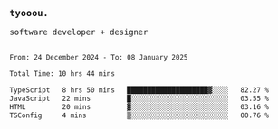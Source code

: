 <samp>
   <h3>tyooou.</h3>
   software developer + designer
   <br/><br/>
  <!--START_SECTION:waka-->

```txt
From: 24 December 2024 - To: 08 January 2025

Total Time: 10 hrs 44 mins

TypeScript   8 hrs 50 mins   ████████████████████▓░░░░   82.27 %
JavaScript   22 mins         █░░░░░░░░░░░░░░░░░░░░░░░░   03.55 %
HTML         20 mins         ▓░░░░░░░░░░░░░░░░░░░░░░░░   03.16 %
TSConfig     4 mins          ▒░░░░░░░░░░░░░░░░░░░░░░░░   00.76 %
```

<!--END_SECTION:waka-->
</samp>
